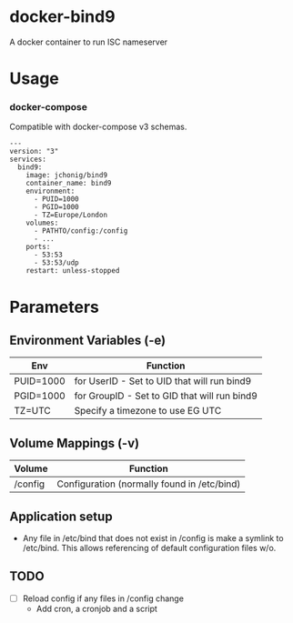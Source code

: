 # docker-bind9

A docker container to run ISC nameserver

# Usage

### docker-compose

Compatible with docker-compose v3 schemas.

```
---
version: "3"
services:
  bind9:
    image: jchonig/bind9
    container_name: bind9
    environment:
      - PUID=1000
      - PGID=1000
      - TZ=Europe/London
    volumes:
	  - PATHTO/config:/config
	  - ...
	ports:
	  - 53:53
	  - 53:53/udp
    restart: unless-stopped
```

# Parameters

## Environment Variables (-e)

| Env       | Function                                     |
| ---       | --------                                     |
| PUID=1000 | for UserID - Set to UID that will run bind9  |
| PGID=1000 | for GroupID - Set to GID that will run bind9 |
| TZ=UTC    | Specify a timezone to use EG UTC             |

## Volume Mappings (-v)

| Volume  | Function                                |
| ------  | --------                                |
| /config | Configuration (normally found in /etc/bind) |

## Application setup
  + Any file in /etc/bind that does not exist in /config is make a
    symlink to /etc/bind.  This allows referencing of default
    configuration files w/o.

## TODO
  + [ ] Reload config if any files in /config change
     + Add cron, a cronjob and a script
